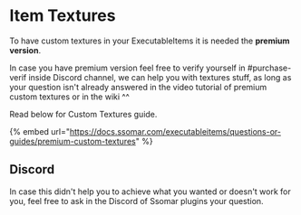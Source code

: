 # Item Textures

To have custom textures in your ExecutableItems it is needed the ****premium version****.

In case you have premium version feel free to verify yourself in #purchase-verif inside Discord channel, we can help you with textures stuff, as long as your question isn't already answered in the video tutorial of premium custom textures or in the wiki ^^

Read below for Custom Textures guide.

\{% embed url="https://docs.ssomar.com/executableitems/questions-or-guides/premium-custom-textures" %\}

## Discord

In case this didn't help you to achieve what you wanted or doesn't work for you, feel free to ask in the Discord of Ssomar plugins your question.
